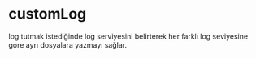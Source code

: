 # customLog
log tutmak istediğinde log serviyesini belirterek her farklı log seviyesine gore ayrı dosyalara yazmayı sağlar.

